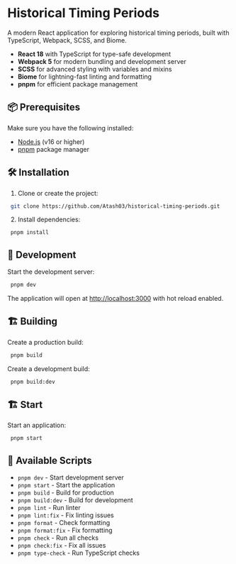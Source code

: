 # Historical Timing Periods
  
  A modern React application for exploring historical timing periods, built with TypeScript, Webpack, SCSS, and Biome.
  
  - **React 18** with TypeScript for type-safe development
  - **Webpack 5** for modern bundling and development server
  - **SCSS** for advanced styling with variables and mixins
  - **Biome** for lightning-fast linting and formatting
  - **pnpm** for efficient package management
  
  ## 📦 Prerequisites
  
  Make sure you have the following installed:
  - [Node.js](https://nodejs.org/) (v16 or higher)
  - [pnpm](https://pnpm.io/) package manager
  
  ## 🛠️ Installation
  
  1. Clone or create the project:
  ```bash
   git clone https://github.com/Atash03/historical-timing-periods.git
  ```
  
  2. Install dependencies:
  ```bash
   pnpm install
  ```
  
  ## 🔧 Development
  
  Start the development server:
  ```bash
   pnpm dev
  ```

  The application will open at [http://localhost:3000](http://localhost:3000) with hot reload enabled.
  
  ## 🏗️ Building
  
  Create a production build:
  ```bash
   pnpm build
  ```
  
  Create a development build:
  ```bash
   pnpm build:dev
  ```

   ## 🏗️ Start
  
  Start an application:
  ```bash
   pnpm start
  ```

  ## 📝 Available Scripts
  
  - `pnpm dev` - Start development server
  - `pnpm start` - Start the application
  - `pnpm build` - Build for production
  - `pnpm build:dev` - Build for development
  - `pnpm lint` - Run linter
  - `pnpm lint:fix` - Fix linting issues
  - `pnpm format` - Check formatting
  - `pnpm format:fix` - Fix formatting
  - `pnpm check` - Run all checks
  - `pnpm check:fix` - Fix all issues
  - `pnpm type-check` - Run TypeScript checks